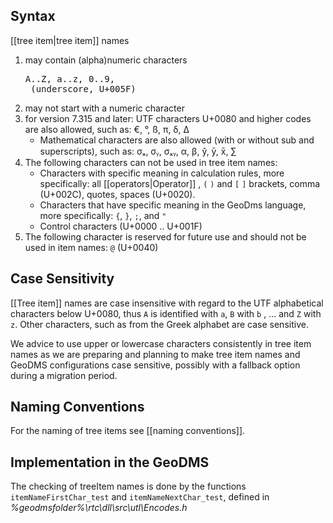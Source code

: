 ## Syntax

[[tree item|tree item]] names

1.  may contain (alpha)numeric characters <pre>A..Z, a..z, 0..9, _(underscore, U+005F)</pre>
2.  may not start with a numeric character
3.  for version 7.315 and later: UTF characters U+0080 and higher codes are also allowed, such as: €, °, ß, π, δ, Δ
    -   Mathematical characters are also allowed (with or without sub and superscripts), such as: σₓ, σᵧ, σₓᵧ, α, β, ŷ, ȳ, x̄, ∑
4.  The following characters can not be used in tree item names:
    -   Characters with specific meaning in calculation rules, more specifically: all [[operators|Operator]] , `(` `)` and `[` `]` brackets, comma (U+002C), quotes, spaces (U+0020).
    -   Characters that have specific meaning in the GeoDms language, more specifically: `{`, `}`, `;`, and `"`
    -   Control characters (U+0000 .. U+001F)
5.  The following character is reserved for future use and should not be used in item names: `@` (U+0040)

## Case Sensitivity

[[Tree item]] names are case insensitive with regard to the UTF alphabetical characters below U+0080, thus `A` is identified with `a`, `B` with `b` , ... and `Z` with `z`. Other characters, such as from the Greek alphabet are case sensitive.

We advice to use upper or lowercase characters consistently in tree item names as we are preparing and planning to make tree item names and GeoDMS configurations case sensitive, possibly with a fallback option during a migration period.

## Naming Conventions

For the naming of tree items see [[naming conventions]].

## Implementation in the GeoDMS

The checking of treeItem names is done by the functions `itemNameFirstChar_test` and `itemNameNextChar_test`, defined in
_%geodmsfolder%\rtc\dll\src\utl\Encodes.h_